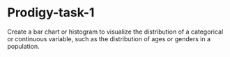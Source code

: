 # Prodigy-task-1
Create a bar chart or histogram to visualize the distribution of a categorical or continuous variable, such as the distribution of ages or genders in a population.
